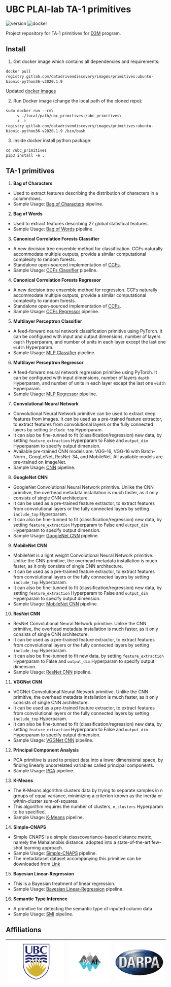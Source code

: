 # UBC PLAI-lab TA-1 primitives

![version](https://img.shields.io/badge/version-0.1.0-green.svg)
![docker](https://img.shields.io/badge/Docker-v2020.5.18-blue)

Project repository for TA-1 primitives for [D3M](https://www.darpa.mil/program/data-driven-discovery-of-models) program.


## Install

1. Get docker image which contains all dependencies and requirements:
```
docker pull registry.gitlab.com/datadrivendiscovery/images/primitives:ubuntu-bionic-python36-v2020.1.9
```
Updated [docker images](https://docs.datadrivendiscovery.org/docker.html)


2. Run Docker image (change the local path of the cloned repo):
```
sudo docker run --rm\
    -v ./local/path/ubc_primitives:/ubc_primitives\
    -i -t registry.gitlab.com/datadrivendiscovery/images/primitives:ubuntu-bionic-python36-v2020.1.9 /bin/bash
```


3. Inside docker install python package:
```
cd /ubc_primitives
pip3 install -e .
```

## TA-1 primitives

1. **Bag of Characters**
  - Used to extract features describing the distribution of characters in a column/rows.
  - Sample Usage: [Bag of Characters](https://github.com/plai-group/ubc_primitives/blob/master/pipelines/boc_pipeline.py) pipeline.

2. **Bag of Words**
  - Used to extract features describing 27 global statistical features.
  - Sample Usage: [Bag of Words](https://github.com/plai-group/ubc_primitives/blob/master/pipelines/bow_pipeline.py) pipeline.

3. **Canonical Correlation Forests Classifier**
  - A new decision tree ensemble method for classification. CCFs naturally accommodate multiple outputs, provide a similar computational complexity to random forests.
  - Standalone open-sourced implementation of [CCFs](https://github.com/plai-group/ccfs-python).
  - Sample Usage: [CCFs Classifier](https://github.com/plai-group/ubc_primitives/blob/master/pipelines/ccfsClfy_pipeline.py) pipeline.

4. **Canonical Correlation Forests Regressor**
  - A new decision tree ensemble method for regression. CCFs naturally accommodate multiple outputs, provide a similar computational complexity to random forests.
  - Standalone open-sourced implementation of [CCFs](https://github.com/plai-group/ccfs-python).
  - Sample Usage: [CCFs Regressor](https://github.com/plai-group/ubc_primitives/blob/master/pipelines/ccfsReg_pipeline.py) pipeline.

5. **Multilayer Perceptron Classifier**
  - A feed-forward neural network classification primitive using PyTorch. It can be configured with input and output dimensions, number of layers `depth` Hyperparam, and number of units in each layer except the last one `width` Hyperparam.
  - Sample Usage: [MLP Classifier](https://github.com/plai-group/ubc_primitives/blob/master/pipelines/mlpClfy_pipeline.py) pipeline.

6. **Multilayer Perceptron Regressor**
  - A feed-forward neural network regression primitive using PyTorch. It can be configured with input dimensions, number of layers `depth` Hyperparam, and number of units in each layer except the last one `width` Hyperparam.
  - Sample Usage: [MLP Regressor](https://github.com/plai-group/ubc_primitives/blob/master/pipelines/mlpReg_pipeline.py) pipeline.


7. **Convolutional Neural Network**
  - Convolutional Neural Network primitive can be used to extract deep features from images. It can be used as a pre-trained feature extractor, to extract features from
convolutional layers or the fully connected layers by setting `include_top` Hyperparam.
  - It can also be fine-tunned to fit (classification/regression) new data, by setting `feature_extraction` Hyperparam to False and `output_dim` Hyperparam to specify output dimension.
  - Available pre-trained CNN models are: VGG-16, VGG-16 with Batch-Norm , GoogLeNet, ResNet-34, and MobileNet. All available models are pre-trained on ImageNet.
  - Sample Usage: [CNN](https://github.com/plai-group/ubc_primitives/blob/master/pipelines/cnn_pipeline.py) pipeline.

8. **GoogleNet CNN**
  - GoogleNet Convolutional Neural Network primitive. Unlike the CNN primitive, the overhead metadata installation is much faster, as it only consists of single CNN architecture.
  - It can be used as a pre-trained feature extractor, to extract features from
  convolutional layers or the fully connected layers by setting `include_top` Hyperparam.
  - It can also be fine-tunned to fit (classification/regression) new data, by setting `feature_extraction` Hyperparam to False and `output_dim` Hyperparam to specify output dimension.
  - Sample Usage: [GoogleNet CNN](https://github.com/plai-group/ubc_primitives/blob/master/pipelines/googlenet_pipeline.py) pipeline.

9. **MobileNet CNN**
  - MobileNet is a light weight Convolutional Neural Network primitive. Unlike the CNN primitive, the overhead metadata installation is much faster, as it only consists of single CNN architecture.
  - It can be used as a pre-trained feature extractor, to extract features from
  convolutional layers or the fully connected layers by setting `include_top` Hyperparam.
  - It can also be fine-tunned to fit (classification/regression) new data, by setting `feature_extraction` Hyperparam to False and `output_dim` Hyperparam to specify output dimension.
  - Sample Usage: [MobileNet CNN](https://github.com/plai-group/ubc_primitives/blob/master/pipelines/mobilenet_pipeline.py) pipeline.

10. **ResNet CNN**
  - ResNet Convolutional Neural Network primitive. Unlike the CNN primitive, the overhead metadata installation is much faster, as it only consists of single CNN architecture.
  - It can be used as a pre-trained feature extractor, to extract features from
  convolutional layers or the fully connected layers by setting `include_top` Hyperparam.
  - It can also be fine-tunned to fit new data, by setting `feature_extraction` Hyperparam to False and `output_dim` Hyperparam to specify output dimension.
  - Sample Usage: [ResNet CNN](https://github.com/plai-group/ubc_primitives/blob/master/pipelines/resnet_pipeline.py) pipeline.

11. **VGGNet CNN**
  - VGGNet Convolutional Neural Network primitive. Unlike the CNN primitive, the overhead metadata installation is much faster, as it only consists of single CNN architecture.
  - It can be used as a pre-trained feature extractor, to extract features from
  convolutional layers or the fully connected layers by setting `include_top` Hyperparam.
  - It can also be fine-tunned to fit (classification/regression) new data, by setting `feature_extraction` Hyperparam to False and `output_dim` Hyperparam to specify output dimension.
  - Sample Usage: [VGGNet CNN](https://github.com/plai-group/ubc_primitives/blob/master/pipelines/vggnet_pipeline.py) pipeline.

12. **Principal Component Analysis**
  - PCA primitive is used to project data into a lower dimensional space, by finding linearly uncorrelated variables called principal components.
  - Sample Usage: [PCA](https://github.com/plai-group/ubc_primitives/blob/master/pipelines/pca_pipeline.py) pipeline.

13. **K-Means**
  - The K-Means algorithm clusters data by trying to separate samples in n groups of equal variance, minimizing a criterion known as the inertia or within-cluster sum-of-squares.
  - This algorithm requires the number of clusters, `n_clusters` Hyperparam to be specified.
  - Sample Usage: [K-Means](https://github.com/plai-group/ubc_primitives/blob/master/pipelines/kmeans_pipeline.py) pipeline.

14. **Simple-CNAPS**
  - Simple CNAPS is a simple classcovariance-based distance metric, namely the Mahalanobis distance, adopted into a state-of-the-art few-shot learning approach.
  - Sample Usage: [Simple-CNAPS](https://github.com/plai-group/ubc_primitives/blob/master/pipelines/cnaps_pipeline.py) pipeline.
  - The metadataset dataset accompanying this primitive can be downloaded from [Link](https://dl.dropboxusercontent.com/s/4ehm3rpotv0x0s8/LWLL1_metadataset.zip?dl=1)

15. **Bayesian Linear-Regression**
  - This is a Bayesian treatment of linear regression.
  - Sample Usage: [Bayesian Linear-Regression](https://github.com/plai-group/ubc_primitives/blob/master/pipelines/linearReg_pipeline.py) pipeline.

16. **Semantic Type Inference**
  - A primitive for detecting the semantic type of inputed column data
  - Sample Usage: [SMI](https://github.com/plai-group/ubc_primitives/blob/master/pipelines/smi_pipeline.py) pipeline.


## Affiliations
| ![alt-text-2](./logo/ubc.png "UBC") | ![alt-text-1](./logo/plai.jpeg "PLAI-LAB") | ![alt-text-2](./logo/darpa.png "DARPA-D3M") |
|:---:|:---:|:---:|
